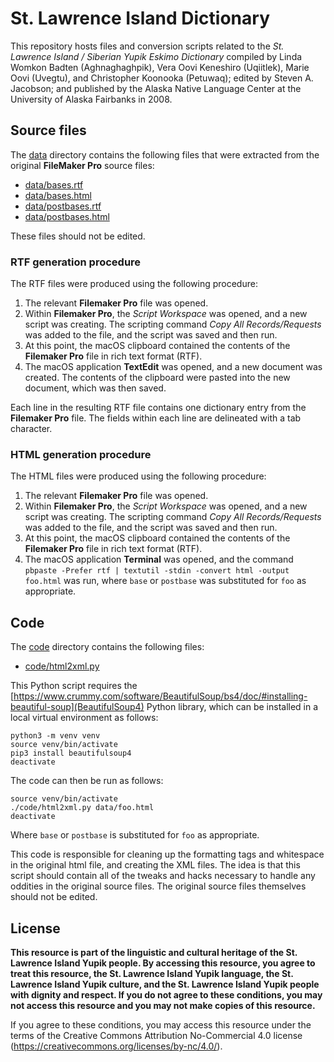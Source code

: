# St. Lawrence Island Dictionary

This repository hosts files and conversion scripts related to the <i>St. Lawrence Island / Siberian Yupik Eskimo Dictionary</i> compiled by Linda Womkon Badten (Aghnaghaghpik), Vera Oovi Keneshiro (Uqiitlek), Marie Oovi (Uvegtu), and Christopher Koonooka (Petuwaq); edited by Steven A. Jacobson; and published by the Alaska Native Language Center at the University of Alaska Fairbanks in 2008.

## Source files

The [data](data) directory contains the following files that were extracted from the original **FileMaker Pro** source files:
* [data/bases.rtf](bases.rtf)
* [data/bases.html](bases.html)
* [data/postbases.rtf](postbases.rtf)
* [data/postbases.html](postbases.html)

These files should not be edited.


### RTF generation procedure

The RTF files were produced using the following procedure:
1. The relevant **Filemaker Pro** file was opened.
2. Within **Filemaker Pro**, the *Script Workspace* was opened, and a new script was creating. The scripting command *Copy All Records/Requests* was added to the file, and the script was saved and then run.
3. At this point, the macOS clipboard contained the contents of the **Filemaker Pro** file in rich text format (RTF).
4. The macOS application **TextEdit** was opened, and a new document was created. The contents of the clipboard were pasted into the new document, which was then saved.

Each line in the resulting RTF file contains one dictionary entry from the **Filemaker Pro** file. The fields within each line are delineated with a tab character.


### HTML generation procedure

The HTML files were produced using the following procedure:
1. The relevant **Filemaker Pro** file was opened.
2. Within **Filemaker Pro**, the *Script Workspace* was opened, and a new script was creating. The scripting command *Copy All Records/Requests* was added to the file, and the script was saved and then run.
3. At this point, the macOS clipboard contained the contents of the **Filemaker Pro** file in rich text format (RTF).
4. The macOS application **Terminal** was opened, and the command `pbpaste -Prefer rtf | textutil -stdin -convert html -output foo.html` was run, where `base` or `postbase` was substituted for `foo` as appropriate.


## Code

The [code](code) directory contains the following files:
* [code/html2xml.py](html2xml.py)

This Python script requires the [https://www.crummy.com/software/BeautifulSoup/bs4/doc/#installing-beautiful-soup](BeautifulSoup4) Python library, which can be installed in a local virtual environment as follows:

```
python3 -m venv venv
source venv/bin/activate
pip3 install beautifulsoup4
deactivate
```

The code can then be run as follows:

```
source venv/bin/activate
./code/html2xml.py data/foo.html
deactivate
```

Where `base` or `postbase` is substituted for `foo` as appropriate.

This code is responsible for cleaning up the formatting tags and whitespace in the original html file, and creating the XML files. The idea is that this script should contain all of the tweaks and hacks necessary to handle any oddities in the original source files. The original source files themselves should not be edited.


## License

**This resource is part of the linguistic and cultural heritage of the St. Lawrence Island Yupik people. By accessing this resource, you agree to treat this resource, the St. Lawrence Island Yupik language, the St. Lawrence Island Yupik culture, and the St. Lawrence Island Yupik people with dignity and respect. If you do not agree to these conditions, you may not access this resource and you may not make copies of this resource.**

If you agree to these conditions, you may access this resource under the terms of the Creative Commons Attribution No-Commercial 4.0 license (https://creativecommons.org/licenses/by-nc/4.0/).
